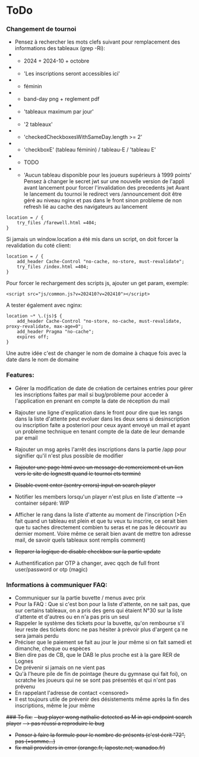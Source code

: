 # ToDo

### Changement de tournoi
- Pensez à rechercher les mots clefs suivant pour remplacement  des informations des tableaux (grep -Ri):
- - 2024 + 2024-10 + octobre
- - 'Les inscriptions seront accessibles ici'
- - féminin
- - band-day png + reglement pdf
- - 'tableaux maximum par jour'
- - '2 tableaux'
- - 'checkedCheckboxesWithSameDay.length >= 2'
- - 'checkboxE' (tableau féminin) / tableau-E / 'tableau E'
- - TODO
- - 'Aucun tableau disponible pour les joueurs supérieurs à 1999 points'
Pensez à changer le secret jwt sur une nouvelle version de l'appli avant lancement pour forcer l'invalidation des precedents jwt
Avant le lancement du tournoi le redirect vers /announcement doit être géré au niveau nginx et pas dans le front sinon probleme de non refresh lié au cache des navigateurs au lancement
```
location = / {
    try_files /farewell.html =404;
}
```
Si jamais un window.location a été mis dans un script, on doit forcer la revalidation du coté client:
```
location = / {
    add_header Cache-Control "no-cache, no-store, must-revalidate";
    try_files /index.html =404;
}
```

Pour forcer le rechargement des scripts js, ajouter un get param, exemple:
```
<script src="js/common.js?v=202410?v=202410"></script>
```

A tester également avec nginx:
```
location ~* \.(js)$ {
    add_header Cache-Control "no-store, no-cache, must-revalidate, proxy-revalidate, max-age=0";
    add_header Pragma "no-cache";
    expires off;
}
```

Une autre idée c'est de changer le nom de domaine à chaque fois avec la date dans le nom de domaine

### Features:
- Gérer la modification de date de création de certaines entries pour gérer les inscriptions faites par mail si bug/probleme pour acceder à l'application en prenant en compte la date de réception du mail

- Rajouter une ligne d'explication dans le front pour dire que les rangs dans la liste d'attente peut evoluer dans les deux sens si desinscription ou inscription faite a posteriori pour ceux ayant envoyé un mail et ayant un probleme technique en tenant compte de la date de leur demande par email

- Rajouter un msg après l'arrêt des inscriptions dans la partie /app pour signifier qu'il n'est plus possible de modifier
- ~~Rajouter une page html avec un message de remerciement et un lien vers le site de lognestt quand le tournoi ets terminé~~
- ~~Disable event enter (sentry errors) input on search player~~
- Notifier les members lorsqu'un player n'est plus en liste d'attente
--> container séparé: WIP
- Afficher le rang dans la liste d'attente au moment de l'inscription (>En fait quand un tableau est plein et que tu veux tu inscrire, ce serait bien que tu saches directement combien tu seras et ne pas le découvrir au dernier moment. Voire même ce serait bien avant de mettre ton adresse mail, de savoir quels tableaux sont remplis comment)
- ~~Reparer la logique de disable checkbox sur la partie update~~
- Authentification par OTP à changer, avec qqch de full front user/password or otp (magic)

### Informations à communiquer FAQ:
- Communiquer sur la partie buvette / menus avec prix
- Pour la FAQ : Que si c'est bon pour la liste d'attente, on ne sait pas, que sur certains tableaux, on a pris des gens qui étaient N°30 sur la liste d'attente et d'autres ou en n'a pas pris un seul
- Rappeler le système des tickets pour la buvette, qu'on rembourse s'il leur reste des tickets donc ne pas hésiter à prévoir plus d'argent ça ne sera jamais perdu
- Préciser que le paiement se fait au jour le jour même si on fait samedi et dimanche, cheque ou espèces
- Bien dire pas de CB, que le DAB le plus proche est à la gare RER de Lognes
- De prévenir si jamais on ne vient pas
- Qu'à l'heure pile de fin de pointage (heure du gymnase qui fait foi), on scratche les joueurs qui ne se sont pas présentés et qui n'ont pas prévenu
- En rappelant l'adresse de contact \<censored\>
- Il est toujours utile de prévenir des désistements même après la fin des inscriptions, même le jour même

~~### To fix:~~
~~- bug player wong nathalie detected as M in api endpoint search player~~
~~--> pas réussi a reproduire le bug~~
- ~~Penser à faire la formule pour le nombre de présents (c'est écrit "72", pas (=somme...)~~
- ~~fix mail providers in error (orange.fr, laposte.net, wanadoo.fr)~~
